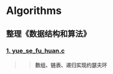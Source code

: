
Algorithms
====
整理《数据结构和算法》
----

### [1. yue_se_fu_huan.c](https://github.com/lotluck/Exercise-code/blob/master/Algorithms/yue_se_fu_huan.c)<br> 
>> #### 数组、链表、递归实现约瑟夫环

